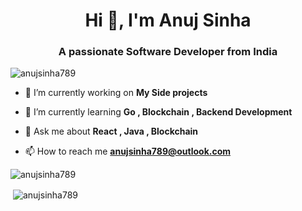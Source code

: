 <h1 align="center">Hi 👋, I'm Anuj Sinha</h1>
<h3 align="center">A passionate Software Developer from India</h3>

<p align="left"> <img src="https://komarev.com/ghpvc/?username=anujsinha789&label=Profile%20views&color=0e75b6&style=flat" alt="anujsinha789" /> </p>

- 🔭 I’m currently working on **My Side projects**

- 🌱 I’m currently learning **Go , Blockchain , Backend Development**

- 💬 Ask me about **React , Java , Blockchain**

- 📫 How to reach me **anujsinha789@outlook.com**


<p><img align="left" src="https://github-readme-stats.vercel.app/api/top-langs?username=anujsinha789&show_icons=true&locale=en&layout=compact" alt="anujsinha789" /></p>
<br />
<p>&nbsp;<img align="center" src="https://github-readme-stats.vercel.app/api?username=anujsinha789&show_icons=true&locale=en" alt="anujsinha789" /></p>

